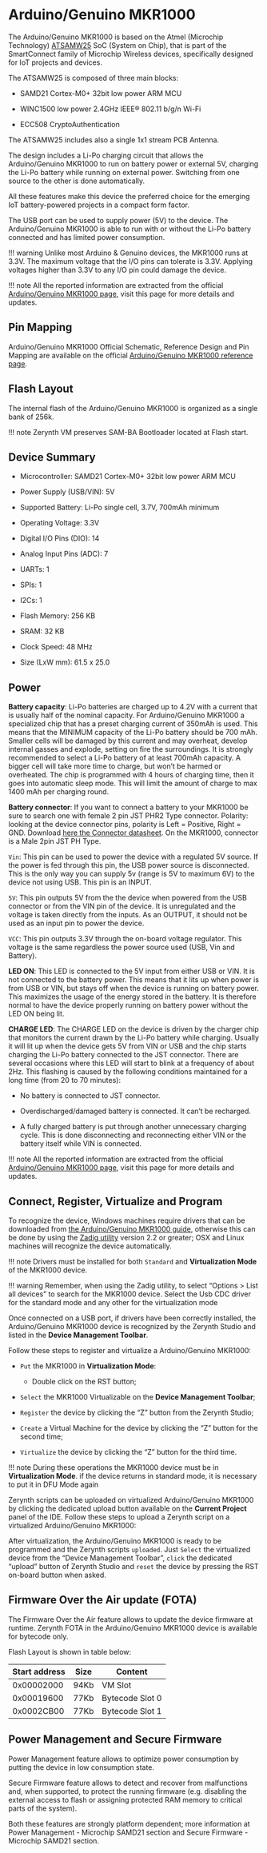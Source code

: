 # Arduino/Genuino MKR1000

The Arduino/Genuino MKR1000 is based on the Atmel (Microchip Technology) [ATSAMW25](http://www.microchip.com/wwwproducts/en/ATSAMW25) SoC (System on Chip), that is part of the SmartConnect family of Microchip Wireless devices, specifically designed for IoT projects and devices.

The ATSAMW25 is composed of three main blocks:


* SAMD21 Cortex-M0+ 32bit low power ARM MCU


* WINC1500 low power 2.4GHz IEEE® 802.11 b/g/n Wi-Fi


* ECC508 CryptoAuthentication

The ATSAMW25 includes also a single 1x1 stream PCB Antenna.

The design includes a Li-Po charging circuit that allows the Arduino/Genuino MKR1000 to run on battery power or external 5V, charging the Li-Po battery while running on external power. Switching from one source to the other is done automatically.

All these features make this device the preferred choice for the emerging IoT battery-powered projects in a compact form factor.

The USB port can be used to supply power (5V) to the device.
The Arduino/Genuino MKR1000 is able to run with or without the Li-Po battery connected and has limited power consumption.

!!! warning
	Unlike most Arduino & Genuino devices, the MKR1000 runs at 3.3V. The maximum voltage that the I/O pins can tolerate is 3.3V. Applying voltages higher than 3.3V to any I/O pin could damage the device.

!!! note
	All the reported information are extracted from the official [Arduino/Genuino MKR1000 page](http://www.arduino.cc/en/Main/ArduinoMKR1000), visit this page for more details and updates.

## Pin Mapping

Arduino/Genuino MKR1000 Official Schematic, Reference Design and Pin Mapping are available on the official [Arduino/Genuino MKR1000 reference page](http://www.arduino.cc/en/Main/ArduinoMKR1000).

## Flash Layout

The internal flash of the Arduino/Genuino MKR1000 is organized as a single bank of 256k.

!!! note
	Zerynth VM preserves SAM-BA Bootloader located at Flash start.

## Device Summary


* Microcontroller: SAMD21 Cortex-M0+ 32bit low power ARM MCU


* Power Supply (USB/VIN): 5V


* Supported Battery: Li-Po single cell, 3.7V, 700mAh minimum


* Operating Voltage: 3.3V


* Digital I/O Pins (DIO): 14


* Analog Input Pins (ADC): 7


* UARTs: 1


* SPIs: 1


* I2Cs: 1


* Flash Memory: 256 KB


* SRAM: 32 KB


* Clock Speed: 48 MHz


* Size (LxW mm): 61.5 x 25.0

## Power

**Battery capacity**:
Li-Po batteries are charged up to 4.2V with a current that is usually half of the nominal capacity. For Arduino/Genuino MKR1000 a specialized chip that has a preset charging current of 350mAh is used. This means that the MINIMUM capacity of the Li-Po battery should be 700 mAh. Smaller cells will be damaged by this current and may overheat, develop internal gasses and explode, setting on fire the surroundings. It is strongly recommended to select a Li-Po battery of at least 700mAh capacity.
A bigger cell will take more time to charge, but won’t be harmed or overheated. The chip is programmed with 4 hours of charging time, then it goes into automatic sleep mode. This will limit the amount of charge to max 1400 mAh per charging round.

**Battery connector**:
If you want to connect a battery to your MKR1000 be sure to search one with female 2 pin JST PHR2 Type connector.
Polarity: looking at the device connector pins, polarity is Left = Positive, Right = GND.
Download [here the Connector datasheet](http://www.jst-mfg.com/product/pdf/eng/ePH.pdf). On the MKR1000, connector is a Male 2pin JST PH Type.

```Vin```:
This pin can be used to power the device with a regulated 5V source. If the power is fed through this pin, the USB power source is disconnected. This is the only way you can supply 5v (range is 5V to maximum 6V) to the device not using USB. This pin is an INPUT.

```5V```:
This pin outputs 5V from the the device when powered from the USB connector or from the VIN pin of the device. It is unregulated and the voltage is taken directly from the inputs. As an OUTPUT, it should not be used as an input pin to power the device.

```VCC```:
This pin outputs 3.3V through the on-board voltage regulator. This voltage is the same regardless the power source used (USB, Vin and Battery).

**LED ON**:
This LED is connected to the 5V input from either USB or VIN. It is not connected to the battery power. This means that it lits up when power is from USB or VIN, but stays off when the device is running on battery power. This maximizes the usage of the energy stored in the battery. It is therefore normal to have the device properly running on battery power without the LED ON being lit.

**CHARGE LED**:
The CHARGE LED on the device is driven by the charger chip that monitors the current drawn by the Li-Po battery while charging. Usually it will lit up when the device gets 5V from VIN or USB and the chip starts charging the Li-Po battery connected to the JST connector.
There are several occasions where this LED will start to blink at a frequency of about 2Hz.
This flashing is caused by the following conditions maintained for a long time (from 20 to 70 minutes):


* No battery is connected to JST connector.


* Overdischarged/damaged battery is connected. It can’t be recharged.


* A fully charged battery is put through another unnecessary charging cycle. This is done disconnecting and reconnecting either VIN or the battery itself while VIN is connected.

!!! note
	All the reported information are extracted from the official [Arduino/Genuino MKR1000 page](http://www.arduino.cc/en/Main/ArduinoMKR1000), visit this page for more details and updates.

## Connect, Register, Virtualize and Program

To recognize the device, Windows machines require drivers that can be downloaded from [the Arduino/Genuino MKR1000 guide](https://www.arduino.cc/en/Guide/MKR1000), otherwise this can be done by using the [Zadig utility](http://zadig.akeo.ie/) version 2.2 or greater; OSX and Linux machines will recognize the device automatically.

!!! note
	Drivers must be installed for both ```Standard``` and **Virtualization Mode** of the MKR1000 device.

!!! warning
	Remember, when using the Zadig utility, to select “Options > List all devices” to search for the MKR1000 device. Select the Usb CDC driver for the standard mode and any other for the virtualization mode

Once connected on a USB port, if drivers have been correctly installed, the Arduino/Genuino MKR1000 device is recognized by the Zerynth Studio and listed in the **Device Management Toolbar**.

Follow these steps to register and virtualize a Arduino/Genuino MKR1000:


* ```Put``` the MKR1000 in **Virtualization Mode**:


    * Double click on the RST button;


* ```Select``` the MKR1000 Virtualizable on the **Device Management Toolbar**;


* ```Register``` the device by clicking the “Z” button from the Zerynth Studio;


* ```Create``` a Virtual Machine for the device by clicking the “Z” button for the second time;


* ```Virtualize``` the device by clicking the “Z” button for the third time.

!!! note
	During these operations the MKR1000 device must be in **Virtualization Mode**. if the device returns in standard mode, it is necessary to put it in DFU Mode again

Zerynth scripts can be uploaded on virtualized Arduino/Genuino MKR1000 by clicking the dedicated upload button available on the **Current Project** panel of the IDE.
Follow these steps to upload a Zerynth script on a virtualized Arduino/Genuino MKR1000:

After virtualization, the Arduino/Genuino MKR1000 is ready to be programmed and the  Zerynth scripts ```uploaded```. Just ```Select``` the virtualized device from the “Device Management Toolbar”, ```click``` the dedicated “upload” button of Zerynth Studio and ```reset``` the device by pressing the RST on-board button when asked.

## Firmware Over the Air update (FOTA)

The Firmware Over the Air feature allows to update the device firmware at runtime. Zerynth FOTA in the Arduino/Genuino MKR1000 device is available for bytecode only.

Flash Layout is shown in table below:

| Start address | Size | Content         |
|---------------|------|-----------------|
| 0x00002000    | 94Kb | VM Slot         |
| 0x00019600    | 77Kb | Bytecode Slot 0 |
| 0x0002CB00    | 77Kb | Bytecode Slot 1 |

## Power Management and Secure Firmware

Power Management feature allows to optimize power consumption by putting the device in low consumption state.

Secure Firmware feature allows to detect and recover from malfunctions and, when supported, to protect the running firmware (e.g. disabling the external access to flash or assigning protected RAM memory to critical parts of the system).

Both these features are strongly platform dependent; more information at Power Management - Microchip SAMD21 section and Secure Firmware - Microchip SAMD21 section.
<!--stackedit_data:
eyJoaXN0b3J5IjpbNDkwNDEzMjc5XX0=
-->